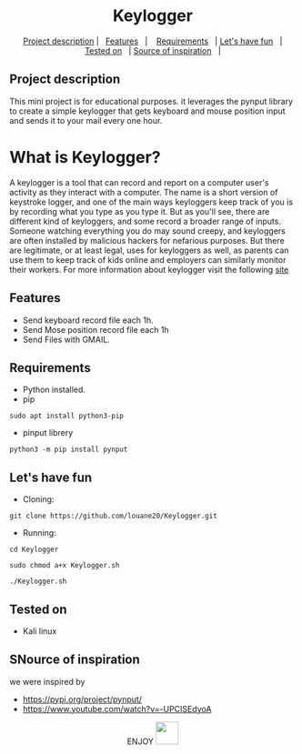 <h1 align="center">
Keylogger
</h1>

<p align="center">
  <a href="#Project-description">Project description</a>   |   
  <a href="#Features">Features</a>   |   
  <a href="#Requirements">Requirements</a>   |
  <a href="#Lets-have-fun">Let's have fun</a>   | 
  <a href="#Tested-on">Tested on</a>   | 
  <a href="#Source-of-inspiration">Source of inspiration</a>   | 
  

</p>

## Project description
This mini project is for educational purposes. it leverages the pynput library to create a simple keylogger that gets keyboard and mouse position input and sends it to your mail every one hour.

# What is Keylogger?</br>
A keylogger is a tool that can record and report on a computer user's activity as they interact with a computer. The name is a short version of keystroke logger, and one of the main ways keyloggers keep track of you is by recording what you type as you type it. But as you'll see, there are different kind of keyloggers, and some record a broader range of inputs. Someone watching everything you do may sound creepy, and keyloggers are often installed by malicious hackers for nefarious purposes. But there are legitimate, or at least legal, uses for keyloggers as well, as parents can use them to keep track of kids online and employers can similarly monitor their workers. For more information about keylogger visit the following  <a href="https://www.csoonline.com/article/3326304/keyloggers-explained-how-attackers-record-computer-inputs.html">site</a>

## Features
- Send keyboard record file each 1h.
- Send Mose position record file each 1h
- Send Files with GMAIL.

## Requirements
- Python installed.
- pip
```
sudo apt install python3-pip
```
- pinput librery
```
python3 -m pip install pynput
```

## Let's have fun

- Cloning:
```
git clone https://github.com/louane20/Keylogger.git
```
- Running:

```
cd Keylogger
```
```
sudo chmod a+x Keylogger.sh
```
```
./Keylogger.sh
```
## Tested on
- Kali linux
## SNource of inspiration
we were inspired by
- https://pypi.org/project/pynput/
- https://www.youtube.com/watch?v=-UPCISEdyoA
<p align="center">
ENJOY 
   <img src="https://pngimage.net/wp-content/uploads/2018/06/hacker-mask-png-1.png" width="40px" margin = "30px">

</p>

